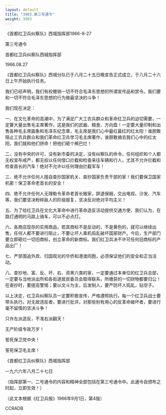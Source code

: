 ```yaml
---
layout: default
title: "3903.第三号通令"
weight: 3903
---
```


《首都红卫兵纠察队》西城指挥部1966-8-27

第三号通令

首都红卫兵纠察队西城指挥部

1966.08.27

《首都红卫兵纠察队》西城分队已于八月二十五日晚宣告正式成立，于八月二十六日上午开始执行任务。

我们已经声明，我们有权撤销一切不符合毛泽东思想的所谓宣传品和禁令。我们要和一切不符合毛泽东思想的行为做最坚决的斗争！

我们现在决定：

一、在文化革命的高潮中，为了满足广大工农兵群众和革命红卫兵的迫切需要，一定要大量出售毛主席著作，这是我们的武器、粮食、方向盘！一定要大量印制和出售各种毛主席画象和毛泽东纪念章，毛主席是我们心中最红最红的红太阳！谁胆敢阻止工农兵群众和我们革命红卫兵学习毛主席著作，谁胆敢摘去我们心中的红太阳，我们就和他们拼命！把他们砸个稀巴烂！

二、没有中央的许可，没有新市委的决定，没有纠察队的命令，任何组织和个人都无权宣布戒严，都无权以任何借口拦截和检查来往车辆和行人，尤其不允许拦截和检查首长的汽车！绝对不允许以任何理由拦截军车！

三、绝不允许任何人擅自查抄国家机关、查抄国家负责干部的家！我们要保卫国家机密！保卫革命老首长的安全！

四、绝不允许任何人无理勒令革命老首长搬家，辞退保姆，交出电视、沙发、汽车等，我们要坚决粉碎敌人的阶级报复，坚决反对绝对平均主义！

五、为了给红卫兵在文化大革命中进行革命造反活动提供交通方便，我们认为，在路灯通明的马路上骑车，可以不必点灯。

六、各商店现存的实用商品，若其商标不是反动的，不是黄色的，就可以继续出售，任何人都不要进行阻止，不要让坏人乘机捣乱破坏国家财产。今后，生产部门要立即砸烂一切旧商标，创立革命的新商标。我们红卫兵决不许可任何旧商标的产品出厂！

七、严禁围追外宾、归国观光的华侨和港澳同胞，必须保证他们的安全和正当活动。

八、查抄地、富、反、坏、右、资黑六类的家，一定要通过本单位的红卫兵总部，一定要与当地派出所和各街道居民委员会取得联系，所缴获的一切财物都要归公！在查抄时，要提高警惕；要以文斗为主，后发制人，要严防坏人捣乱，钻空子。

以上决定，红卫兵纠察队员一定要积极宣传，严格遵照执行。每一个红卫兵战士要带头执行。对无故违反者，要进行批评。对那些别有用心的反革命破坏者，要进行毫不留情的坚决斗争！

只许左派造反，不准右派翻天！

无产阶级专政万岁！

誓死保卫党中央！

誓死保卫毛主席！

《首都红卫兵纠察队》西城指挥部

一九六六年八月二十七日

（指挥部第一、二号通令的内容和精神全部包括在第三号通令中。此通令自颁布之时起，立即生效！）

（此文本根据《红卫兵报》1966年9月1日，第4版）

CCRADB

